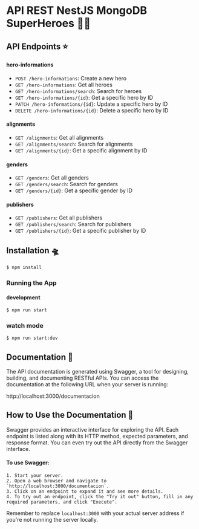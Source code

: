# API REST NestJS MongoDB SuperHeroes 🦸‍♂️

## API Endpoints ⭐

#### hero-informations

- `POST /hero-informations`: Create a new hero
- `GET /hero-informations`: Get all heroes
- `GET /hero-informations/search`: Search for heroes
- `GET /hero-informations/{id}`: Get a specific hero by ID
- `PATCH /hero-informations/{id}`: Update a specific hero by ID
- `DELETE /hero-informations/{id}`: Delete a specific hero by ID

#### alignments

- `GET /alignments`: Get all alignments
- `GET /alignments/search`: Search for alignments
- `GET /alignments/{id}`: Get a specific alignment by ID

#### genders

- `GET /genders`: Get all genders
- `GET /genders/search`: Search for genders
- `GET /genders/{id}`: Get a specific gender by ID

#### publishers

- `GET /publishers`: Get all publishers
- `GET /publishers/search`: Search for publishers
- `GET /publishers/{id}`: Get a specific publisher by ID

## Installation 🛸

```bash
$ npm install
```

### Running the App

#### development

```bash
$ npm run start
```

### watch mode

```bash
$ npm run start:dev
```

## Documentation 📖

The API documentation is generated using Swagger, a tool for designing, building, and documenting RESTful APIs. You can access the documentation at the following URL when your server is running:

http://localhost:3000/documentacion

## How to Use the Documentation 🚀

Swagger provides an interactive interface for exploring the API. Each endpoint is listed along with its HTTP method, expected parameters, and response format. You can even try out the API directly from the Swagger interface.

#### To use Swagger:

    1. Start your server.
    2. Open a web browser and navigate to `http://localhost:3000/documentacion`.
    3. Click on an endpoint to expand it and see more details.
    4. To try out an endpoint, click the "Try it out" button, fill in any required parameters, and click "Execute".

Remember to replace `localhost:3000` with your actual server address if you're not running the server locally.
